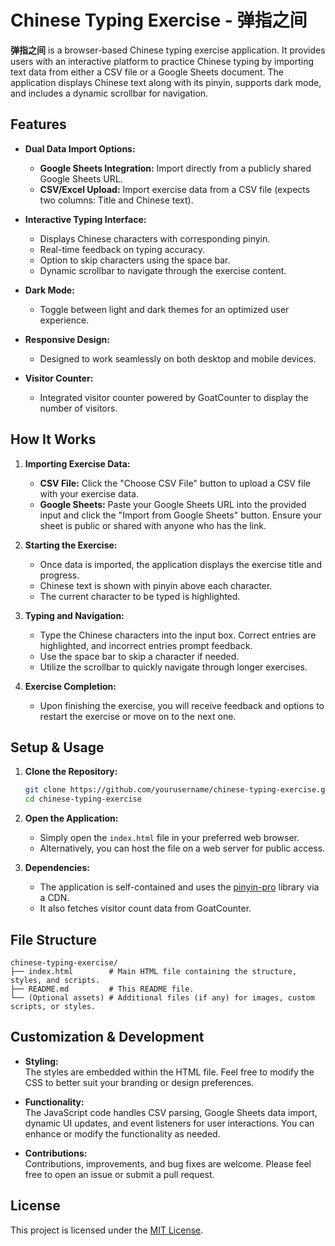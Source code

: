 # Chinese Typing Exercise - 弹指之间

**弹指之间** is a browser-based Chinese typing exercise application. It provides users with an interactive platform to practice Chinese typing by importing text data from either a CSV file or a Google Sheets document. The application displays Chinese text along with its pinyin, supports dark mode, and includes a dynamic scrollbar for navigation.

## Features

- **Dual Data Import Options:**
  - **Google Sheets Integration:** Import directly from a publicly shared Google Sheets URL.
  - **CSV/Excel Upload:** Import exercise data from a CSV file (expects two columns: Title and Chinese text).

- **Interactive Typing Interface:**  
  - Displays Chinese characters with corresponding pinyin.
  - Real-time feedback on typing accuracy.
  - Option to skip characters using the space bar.
  - Dynamic scrollbar to navigate through the exercise content.

- **Dark Mode:**  
  - Toggle between light and dark themes for an optimized user experience.

- **Responsive Design:**  
  - Designed to work seamlessly on both desktop and mobile devices.

- **Visitor Counter:**  
  - Integrated visitor counter powered by GoatCounter to display the number of visitors.

## How It Works

1. **Importing Exercise Data:**
   - **CSV File:** Click the "Choose CSV File" button to upload a CSV file with your exercise data.
   - **Google Sheets:** Paste your Google Sheets URL into the provided input and click the "Import from Google Sheets" button. Ensure your sheet is public or shared with anyone who has the link.
   
2. **Starting the Exercise:**
   - Once data is imported, the application displays the exercise title and progress.
   - Chinese text is shown with pinyin above each character.
   - The current character to be typed is highlighted.
   
3. **Typing and Navigation:**
   - Type the Chinese characters into the input box. Correct entries are highlighted, and incorrect entries prompt feedback.
   - Use the space bar to skip a character if needed.
   - Utilize the scrollbar to quickly navigate through longer exercises.
   
4. **Exercise Completion:**
   - Upon finishing the exercise, you will receive feedback and options to restart the exercise or move on to the next one.

## Setup & Usage

1. **Clone the Repository:**

   ```bash
   git clone https://github.com/yourusername/chinese-typing-exercise.git
   cd chinese-typing-exercise
   ```

2. **Open the Application:**
   - Simply open the `index.html` file in your preferred web browser.
   - Alternatively, you can host the file on a web server for public access.

3. **Dependencies:**
   - The application is self-contained and uses the [pinyin-pro](https://github.com/mozillazg/pinyin-pro) library via a CDN.
   - It also fetches visitor count data from GoatCounter.

## File Structure

```
chinese-typing-exercise/
├── index.html        # Main HTML file containing the structure, styles, and scripts.
├── README.md         # This README file.
└── (Optional assets) # Additional files (if any) for images, custom scripts, or styles.
```

## Customization & Development

- **Styling:**  
  The styles are embedded within the HTML file. Feel free to modify the CSS to better suit your branding or design preferences.

- **Functionality:**  
  The JavaScript code handles CSV parsing, Google Sheets data import, dynamic UI updates, and event listeners for user interactions. You can enhance or modify the functionality as needed.

- **Contributions:**  
  Contributions, improvements, and bug fixes are welcome. Please feel free to open an issue or submit a pull request.

## License

This project is licensed under the [MIT License](LICENSE).
